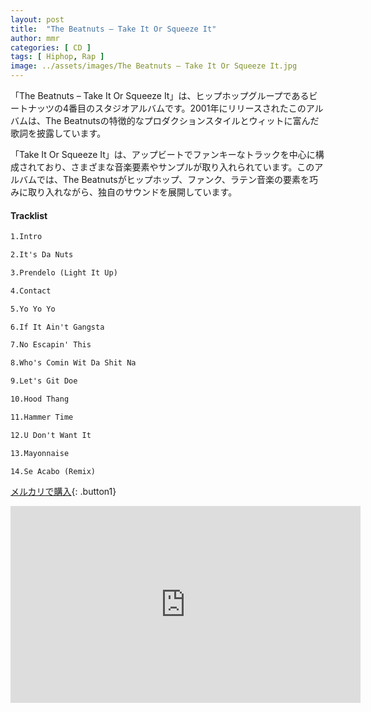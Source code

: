 ```yaml
---
layout: post
title:  "The Beatnuts – Take It Or Squeeze It"
author: mmr
categories: [ CD ]
tags: [ Hiphop, Rap ]
image: ../assets/images/The Beatnuts – Take It Or Squeeze It.jpg
---
```


「The Beatnuts – Take It Or Squeeze It」は、ヒップホップグループであるビートナッツの4番目のスタジオアルバムです。2001年にリリースされたこのアルバムは、The Beatnutsの特徴的なプロダクションスタイルとウィットに富んだ歌詞を披露しています。

「Take It Or Squeeze It」は、アップビートでファンキーなトラックを中心に構成されており、さまざまな音楽要素やサンプルが取り入れられています。このアルバムでは、The Beatnutsがヒップホップ、ファンク、ラテン音楽の要素を巧みに取り入れながら、独自のサウンドを展開しています。

#### Tracklist
```md
1.Intro

2.It's Da Nuts

3.Prendelo (Light It Up)

4.Contact

5.Yo Yo Yo

6.If It Ain't Gangsta

7.No Escapin' This

8.Who's Comin Wit Da Shit Na

9.Let's Git Doe

10.Hood Thang

11.Hammer Time

12.U Don't Want It

13.Mayonnaise

14.Se Acabo (Remix)
```

[メルカリで購入](https://jp.mercari.com/item/m67307985366?afid=6142608987){: .button1}

<iframe width="560" height="315" src="https://www.youtube.com/embed/0Wm-pgF7hec?si=RK-1cqB30tQFvw5B" title="YouTube video player" frameborder="0" allow="accelerometer; autoplay; clipboard-write; encrypted-media; gyroscope; picture-in-picture; web-share" referrerpolicy="strict-origin-when-cross-origin" allowfullscreen></iframe>